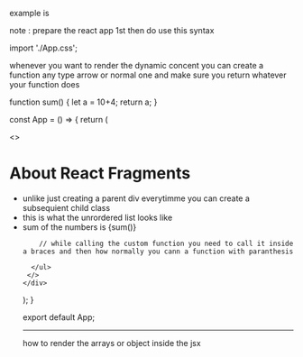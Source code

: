 example is 

note : prepare the react app 1st then do use this syntax

import './App.css';


whenever you want to render the dynamic concent you can create a function any type arrow or normal one 
and make sure you return whatever your function does 


function sum() {
  let a = 10+4;
  return a;
}

 const App = () => {
  return (
    <div className="App">
     <>
      <h1>About React Fragments</h1>
      <ul>
        <li>unlike just creating a parent div everytimme you can create a subsequient child class</li>
        <li>this is what the unrordered list looks like </li>
        <li>sum of the numbers is {sum()}</li>

        // while calling the custom function you need to call it inside a braces and then how normally you cann a function with paranthesis 

      </ul>
     </>
    </div>
    
  );
}

export default App;


----------------------------------------------------------------------------

how to render the arrays or object inside the jsx 

